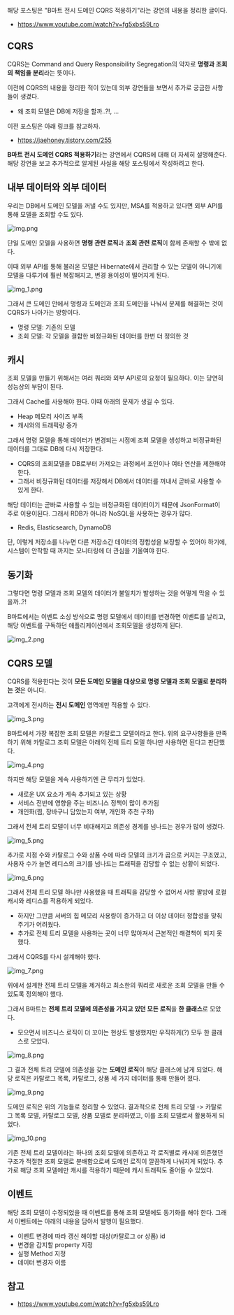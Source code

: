 해당 포스팅은 "B마트 전시 도메인 CQRS 적용하기"라는 강연의 내용을 정리한 글이다.
- https://www.youtube.com/watch?v=fg5xbs59Lro

## CQRS

CQRS는 Command and Query Responsibility Segregation의 약자로 **명령과 조회의 책임을 분리**라는 뜻이다.

이전에 CQRS의 내용을 정리한 적이 있는데 외부 강연들을 보면서 추가로 궁금한 사항들이 생겼다.
- 왜 조회 모델은 DB에 저장을 할까..?!, ...

이전 포스팅은 아래 링크를 참고하자.
- https://jaehoney.tistory.com/255

**B마트 전시 도메인 CQRS 적용하기**라는 강연에서 CQRS에 대해 더 자세히 설명해준다. 해당 강연을 보고 추가적으로 알게된 사실을 해당 포스팅에서 작성하려고 한다.

## 내부 데이터와 외부 데이터

우리는 DB에서 도메인 모델을 꺼낼 수도 있지만, MSA를 적용하고 있다면 외부 API를 통해 모델을 조회할 수도 있다.

![img.png](img.png)

단일 도메인 모델을 사용하면 **명령 관련 로직**과 **조회 관련 로직**이 함께 존재할 수 밖에 없다.

이때 외부 API를 통해 불러온 모델은 Hibernate에서 관리할 수 있는 모델이 아니기에 모델을 다루기에 훨씬 복잡해지고, 변경 용이성이 떨어지게 된다.

![img_1.png](img_1.png)

그래서 큰 도메인 안에서 명령과 도메인과 조회 도메인을 나눠서 문제를 해결하는 것이 CQRS가 나아가는 방향이다.

- 명령 모델: 기존의 모델
- 조회 모델: 각 모델을 결합한 비정규화된 데이터를 한번 더 정의한 것

## 캐시

조회 모델을 만들기 위해서는 여러 쿼리와 외부 API로의 요청이 필요하다. 이는 당연히 성능상의 부담이 된다.

그래서 Cache를 사용해야 한다. 이때 아래의 문제가 생길 수 있다.
- Heap 메모리 사이즈 부족
- 캐시와의 트래픽량 증가

그래서 명령 모델을 통해 데이터가 변경되는 시점에 조회 모델을 생성하고 비정규화된 데이터를 그대로 DB에 다시 저장한다.
- CQRS의 조회모델을 DB로부터 가져오는 과정에서 조인이나 여타 연산을 제한해야 한다.
- 그래서 비정규화된 데이터를 저장해서 DB에서 데이터를 꺼내서 곧바로 사용할 수 있게 한다.

해당 데이터는 곧바로 사용할 수 있는 비정규화된 데이터이기 때문에 JsonFormat이 주로 이용이된다. 그래서 RDB가 아니라 NoSQL을 사용하는 경우가 많다.
- Redis, Elasticsearch, DynamoDB

단, 이렇게 저장소를 나누면 다른 저장소간 데이터의 정합성을 보장할 수 있어야 하기에, 시스템이 안착할 때 까지는 모니터링에 더 관심을 기울여야 한다.

## 동기화

그렇다면 명령 모델과 조회 모델의 데이터가 불일치가 발생하는 것을 어떻게 막을 수 있을까..?!

B마트에서는 이벤트 소싱 방식으로 명령 모델에서 데이터를 변경하면 이벤트를 날리고, 해당 이벤트를 구독하던 애플리케이션에서 조회모델을 생성하게 된다.

![img_2.png](img_2.png)

## CQRS 모델

CQRS를 적용한다는 것이 **모든 도메인 모델을 대상으로 명령 모델과 조회 모델로 분리하는 것**은 아니다.

고객에게 전시하는 **전시 도메인** 영역에만 적용할 수 있다.

![img_3.png](img_3.png)

B마트에서 가장 복잡한 조회 모델은 카탈로그 모델이라고 한다. 위의 요구사항들을 만족하기 위해 카탈로그 조회 모델은 아래의 전체 트리 모델 하나만 사용하면 된다고 판단했다.

![img_4.png](img_4.png)

하지만 해당 모델을 계속 사용하기엔 큰 무리가 있었다.
- 새로운 UX 요소가 계속 추가되고 있는 상황
- 서비스 전반에 영향을 주는 비즈니스 정책이 많이 추가됨
- 개인화(찜, 장바구니 담았는지 여부, 개인화 추천 구좌)

그래서 전체 트리 모델이 너무 비대해지고 의존성 경계를 넘나드는 경우가 많이 생겼다.

![img_5.png](img_5.png)

추가로 지점 수와 카탈로그 수와 상품 수에 따라 모델의 크기가 곱으로 커지는 구조였고, 사용자 수가 늘면 레디스의 크기를 넘나드는 트래픽을 감당할 수 없는 상황이 되었다.

![img_6.png](img_6.png)

그래서 전체 트리 모델 하나만 사용했을 때 트래픽을 감당할 수 없어서 사방 팔방에 로컬 캐시와 레디스를 적용하게 되었다. 
- 하지만 그만큼 서버의 힙 메모리 사용량이 증가하고 더 이상 데이터 정합성을 맞춰주기가 어려웠다.
- 추가로 전체 트리 모델을 사용하는 곳이 너무 많아져서 근본적인 해결책이 되지 못했다.

그래서 CQRS를 다시 설계해야 했다.

![img_7.png](img_7.png)

위에서 설계한 전체 트리 모델을 제거하고 최소한의 쿼리로 새로운 조회 모델을 만들 수 있도록 정의해야 했다.

그래서 B마트는 **전체 트리 모델에 의존성을 가지고 있던 모든 로직**을 **한 클래스**로 모았다.
- 모으면서 비즈니스 로직이 더 꼬이는 현상도 발생했지만 우직하게(?) 모두 한 클래스로 모았다.

![img_8.png](img_8.png)

그 결과 전체 트리 모델에 의존성을 갖는 **도메인 로직**이 해당 클래스에 남게 되었다. 해당 로직은 카탈로그 목록, 카탈로그, 상품 세 가지 데이터를 통해 만들어 졌다.

![img_9.png](img_9.png)

도메인 로직은 위의 기능들로 정리할 수 있었다. 결과적으로 전체 트리 모델 -> 카탈로그 목록 모델, 카탈로그 모델, 상품 모델로 분리하였고, 이를 조회 모델로서 활용하게 되었다.

![img_10.png](img_10.png)

기존 전체 트리 모델이라는 하나의 조회 모델에 의존하고 각 로직별로 캐시에 의존했던 구조가 적절한 조회 모델로 분배함으로써 도메인 로직이 깔끔하게 나눠지게 되었다. 추가로 해당 조회 모델에만 캐시를 적용하기 때문에 캐시 트래픽도 줄어들 수 있었다.

## 이벤트

해당 조회 모델이 수정되었을 때 이벤트를 통해 조회 모델에도 동기화를 해야 한다. 그래서 이벤트에는 아래의 내용을 담아서 발행이 필요했다.
- 이벤트 변경에 따라 갱신 해야할 대상(카탈로그 or 상품) id
- 변경을 감지할 property 지정
- 실행 Method 지정
- 데이터 변경자 이름

## 참고
- https://www.youtube.com/watch?v=fg5xbs59Lro

